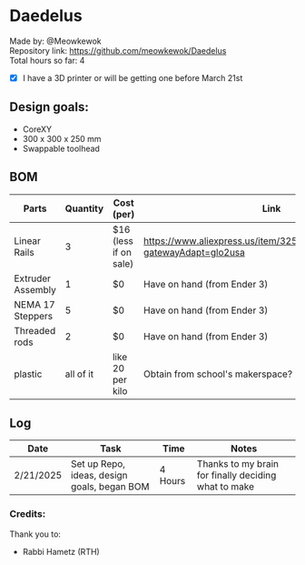 # Daedelus

Made by: @Meowkewok  
Repository link: https://github.com/meowkewok/Daedelus  
Total hours so far: 4  

- [x] I have a 3D printer or will be getting one before March 21st

## Design goals: 
- CoreXY
- 300 x 300 x 250 mm
- Swappable toolhead

## BOM
|Parts |Quantity |Cost (per) |Link  |
|------|------|------|------|
|Linear Rails|3|$16 (less if on sale) |https://www.aliexpress.us/item/3256804722090559.html?gatewayAdapt=glo2usa|
|Extruder Assembly|1|$0|Have on hand (from Ender 3)|
|NEMA 17 Steppers|5|$0|Have on hand (from Ender 3)|
|Threaded rods|2|$0|Have on hand (from Ender 3)|
|plastic|all of it|like 20 per kilo|Obtain from school's makerspace?|


## Log
|Date |Task |Time |Notes|
|-----|-----|-----|-----|
|2/21/2025|Set up Repo, ideas, design goals, began BOM|4 Hours|Thanks to my brain for finally deciding what to make|

### Credits:  
Thank you to:  
- Rabbi Hametz (RTH)
